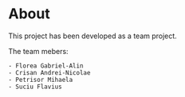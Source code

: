 # About

This project has been developed as a team project.

The team mebers:

	- Florea Gabriel-Alin
	- Crisan Andrei-Nicolae
	- Petrisor Mihaela
	- Suciu Flavius